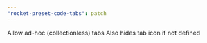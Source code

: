 ```yaml
---
"rocket-preset-code-tabs": patch
---
```


Allow ad-hoc (collectionless) tabs
Also hides tab icon if not defined

